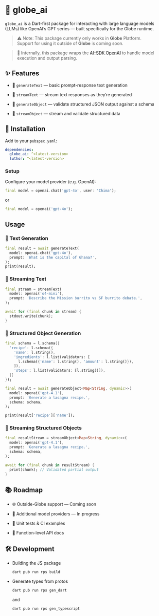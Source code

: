 # 🧠 globe_ai

`globe_ai` is a Dart-first package for interacting with large language models (LLMs) like OpenAI’s GPT series — built specifically for the Globe runtime.

> ⚠️ Note: This package currently only works in **Globe** Platform. Support for using it outside of **Globe** is coming soon.

> 🧩 Internally, this package wraps the [AI-SDK OpenAI](https://ai-sdk.dev/providers/ai-sdk-providers/openai) to handle model execution and output parsing.

## ✨ Features

- 📝 `generateText` — basic prompt-response text generation

- 📡 `streamText` — stream text responses as they’re generated

- 🧱 `generateObject` — validate structured JSON output against a schema

- 🌊 `streamObject` — stream and validate structured data

## 🚀 Installation

Add to your `pubspec.yaml`:

```yaml
dependencies:
  globe_ai: ^<latest-version>
  luthor: ^<latest-version>
```

### Setup

Configure your model provider (e.g. OpenAI):

```dart
final model = openai.chat('gpt-4o', user: 'Chima');
```

or

```dart
final model = openai('gpt-4o');
```

## Usage

### 🔹 Text Generation

```dart
final result = await generateText(
  model: openai.chat('gpt-4o'),
  prompt: 'What is the capital of Ghana?',
);
print(result);
```

### 🔹 Streaming Text

```dart
final stream = streamText(
  model: openai('o4-mini'),
  prompt: 'Describe the Mission burrito vs SF burrito debate.',
);

await for (final chunk in stream) {
  stdout.write(chunk);
}
```

### 🔹 Structured Object Generation

```dart
final schema = l.schema({
  'recipe': l.schema({
    'name': l.string(),
    'ingredients': l.list(validators: [
      l.schema({'name': l.string(), 'amount': l.string()}),
    ]),
    'steps': l.list(validators: [l.string()]),
  })
});

final result = await generateObject<Map<String, dynamic>>(
  model: openai('gpt-4.1'),
  prompt: 'Generate a lasagna recipe.',
  schema: schema,
);

print(result['recipe']['name']);
```

### 🔹 Streaming Structured Objects

```dart
final resultStream = streamObject<Map<String, dynamic>>(
  model: openai('gpt-4.1'),
  prompt: 'Generate a lasagna recipe.',
  schema: schema,
);

await for (final chunk in resultStream) {
  print(chunk); // Validated partial output
}
```

## 📚 Roadmap

- 🌐 Outside-Globe support — Coming soon

- 🤖 Additional model providers — In progress

- 🧪 Unit tests & CI examples

- 📖 Function-level API docs

## 🛠️ Development

- Building the JS package

  ```sh
  dart pub run rps build
  ```

- Generate types from protos

  ```sh
  dart pub run rps gen_dart
  ```

  and

  ```sh
  dart pub run rps gen_typescript
  ```
